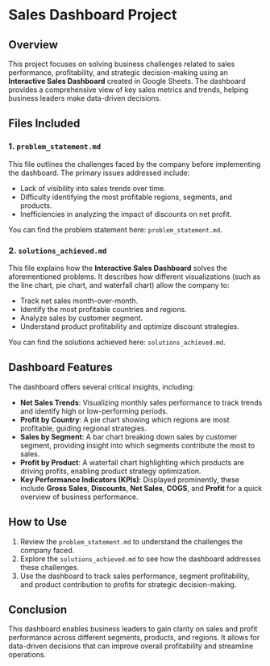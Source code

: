 # Sales Dashboard Project

## Overview
This project focuses on solving business challenges related to sales performance, profitability, and strategic decision-making using an **Interactive Sales Dashboard** created in Google Sheets. The dashboard provides a comprehensive view of key sales metrics and trends, helping business leaders make data-driven decisions.

## Files Included

### 1. `problem_statement.md`
This file outlines the challenges faced by the company before implementing the dashboard. The primary issues addressed include:
- Lack of visibility into sales trends over time.
- Difficulty identifying the most profitable regions, segments, and products.
- Inefficiencies in analyzing the impact of discounts on net profit.

You can find the problem statement here: `problem_statement.md`.

### 2. `solutions_achieved.md`
This file explains how the **Interactive Sales Dashboard** solves the aforementioned problems. It describes how different visualizations (such as the line chart, pie chart, and waterfall chart) allow the company to:
- Track net sales month-over-month.
- Identify the most profitable countries and regions.
- Analyze sales by customer segment.
- Understand product profitability and optimize discount strategies.

You can find the solutions achieved here: `solutions_achieved.md`.

## Dashboard Features
The dashboard offers several critical insights, including:
- **Net Sales Trends**: Visualizing monthly sales performance to track trends and identify high or low-performing periods.
- **Profit by Country**: A pie chart showing which regions are most profitable, guiding regional strategies.
- **Sales by Segment**: A bar chart breaking down sales by customer segment, providing insight into which segments contribute the most to sales.
- **Profit by Product**: A waterfall chart highlighting which products are driving profits, enabling product strategy optimization.
- **Key Performance Indicators (KPIs)**: Displayed prominently, these include **Gross Sales**, **Discounts**, **Net Sales**, **COGS**, and **Profit** for a quick overview of business performance.

## How to Use
1. Review the `problem_statement.md` to understand the challenges the company faced.
2. Explore the `solutions_achieved.md` to see how the dashboard addresses these challenges.
3. Use the dashboard to track sales performance, segment profitability, and product contribution to profits for strategic decision-making.

## Conclusion
This dashboard enables business leaders to gain clarity on sales and profit performance across different segments, products, and regions. It allows for data-driven decisions that can improve overall profitability and streamline operations.